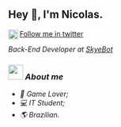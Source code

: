 ## Hey 👋, I'm Nicolas.

<a href='https://twitter.com/divinityuser/'><img align='left' alt="twitter" src="https://raw.githubusercontent.com/rahul-jha98/rahul-jha98/561d474902b59c7429ec22bb73e225696c27b202/assets/twitter.svg" height='20px'/> Follow me in twitter </a>

<p><em>Back-End Developer at <a href="http://www.skyebot.website">SkyeBot</a>

### <img src="https://cdn.discordapp.com/emojis/917878438038229022.gif?size=96&quality=lossless" width="30"> About me

- 🎲 Game Lover;
- 💻 IT Student;
- 🌎 Brazilian.
